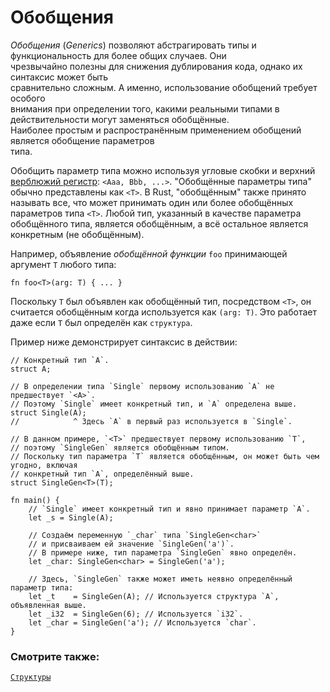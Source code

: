 # Обобщения

*Обобщения* (*Generics*) позволяют абстрагировать типы и функциональность для более общих случаев. Они<br>чрезвычайно полезны для снижения дублирования кода, однако их синтаксис может быть <br>сравнительно сложным. А именно, использование обобщений требует особого<br>внимания при определении того, какими реальными типами в действительности могут заменяться обобщённые.<br>Наиболее простым и распространённым применением обобщений является обобщение параметров<br>типа.

Обобщить параметр типа можно используя угловые скобки и верхний [верблюжий регистр]: `<Aaa, Bbb, ...>`. "Обобщённые параметры типа" обычно представлены как `<T>`. В Rust, "обобщённым" также принято называть все, что может принимать один или более обобщённых параметров типа `<T>`. Любой тип, указанный в качестве параметра обобщённого типа, является обобщённым, а всё остальное является конкретным (не обобщённым).

Например, объявление *обобщённой функции* `foo` принимающей аргумент `T` любого типа:

```rust,ignore
fn foo<T>(arg: T) { ... }
```

Поскольку `T` был объявлен как обобщённый тип, посредством `<T>`, он считается обобщённым когда используется как `(arg: T)`. Это работает даже если `T` был определён как `структура`.

Пример ниже демонстрирует синтаксис в действии:

```rust,editable
// Конкретный тип `A`.
struct A;

// В определении типа `Single` первому использованию `A` не предшествует `<A>`.
// Поэтому `Single` имеет конкретный тип, и `A` определена выше.
struct Single(A);
//            ^ Здесь `A` в первый раз используется в `Single`.

// В данном примере, `<T>` предшествует первому использованию `T`,
// поэтому `SingleGen` является обобщённым типом.
// Поскольку тип параметра `T` является обобщённым, он может быть чем угодно, включая
// конкретный тип `A`, определённый выше.
struct SingleGen<T>(T);

fn main() {
    // `Single` имеет конкретный тип и явно принимает параметр `A`.
    let _s = Single(A);

    // Создаём переменную `_char` типа `SingleGen<char>`
    // и присваиваем ей значение `SingleGen('a')`.
    // В примере ниже, тип параметра `SingleGen` явно определён.
    let _char: SingleGen<char> = SingleGen('a');

    // Здесь, `SingleGen` также может иметь неявно определённый параметр типа:
    let _t    = SingleGen(A); // Используется структура `A`, объявленная выше.
    let _i32  = SingleGen(6); // Используется `i32`.
    let _char = SingleGen('a'); // Используется `char`.
}
```

### Смотрите также:

[`Структуры`]


[`Структуры`]: custom_types/structs.md
[верблюжий регистр]: https://en.wikipedia.org/wiki/CamelCase